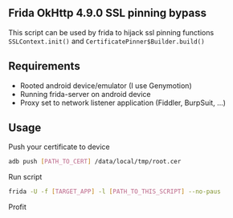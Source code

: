 ## Frida OkHttp 4.9.0 SSL pinning bypass

This script can be used by frida to hijack ssl pinning functions `SSLContext.init()` and `CertificatePinner$Builder.build()`

## Requirements

- Rooted android device/emulator (I use Genymotion)
- Running frida-server on android device
- Proxy set to network listener application (Fiddler, BurpSuit, ...)

## Usage

Push your certificate to device
```bash
adb push [PATH_TO_CERT] /data/local/tmp/root.cer
```
Run script
```bash
frida -U -f [TARGET_APP] -l [PATH_TO_THIS_SCRIPT] --no-paus
```
Profit
